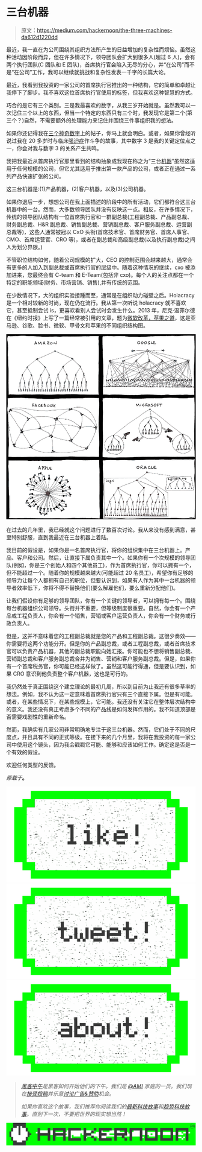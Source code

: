 # 三台机器

> 原文：<https://medium.com/hackernoon/the-three-machines-da612d1220dd>

最近，我一直在为公司围绕其组织方法所产生的日益增加的复杂性而烦恼。虽然这种活动因阶段而异，但在许多情况下，领导团队会扩大到很多人(超过 6 人)，会有两个执行团队(C 团队和 E 团队)，首席执行官会陷入无尽的分心，并“在公司”而不是“在公司”工作，我可以继续就挑战和复杂性发表一千字的长篇大论。

最近，我看到我投资的一家公司的首席执行官推出的一种结构，它的简单和卓越让我停下了脚步。我不喜欢这位首席执行官使用的标签，但我喜欢这种智慧的方式。

巧合的是它有三个类别。三是我最喜欢的数字，从我三岁开始就是。虽然我可以一次记住三个以上的东西，但当一个特定的东西只有三个时，我发现它是第二个(第三个？)自然，不需要额外的处理能力来记住并围绕三件事组织我的想法。

如果你还记得我在[三个神奇数字](http://feld.com/archives/2012/02/three-magic-numbers.html)上的帖子，你马上就会明白。或者，如果你曾经听说过我在 20 多岁时与临床[强迫症](https://hackernoon.com/tagged/ocd)作斗争的故事，其中数字 3 是我的关键定位点之一，你会对我与数字 3 的关系产生共鸣。

我把我最近从首席执行官那里看到的结构抽象成我现在称之为“三台[机器](https://hackernoon.com/tagged/machines)”虽然这适用于任何规模的公司，但它尤其适用于推出第一款产品的公司，或者正在通过一系列产品快速扩张的公司。

这三台机器是:(1)产品机器，(2)客户机器，以及(3)公司机器。

如果你退后一步，想想公司在我上面描述的阶段中的所有活动，它们都符合这三台机器中的一台。然而，大多数领导团队并没有反映这一点。相反，在许多情况下，传统的领导团队结构有一位首席执行官和一群副总裁(工程副总裁、产品副总裁、财务副总裁、H&R 副总裁、销售副总裁、营销副总裁、客户服务副总裁、运营副总裁等)，这些人通常被冠以 CxO 头衔(首席技术官、首席财务官、首席人事官、CMO、首席运营官、CRO 等)，或者在副总裁和高级副总裁(以及执行副总裁)之间人为划分界限。)

不管职位结构如何，随着公司规模的扩大，CEO 的控制范围会越来越大，通常会有更多的人加入到副总裁或首席执行官的层级中。随着这种情况的继续，cxo 被添加进来，您最终会有 C-team 和 E-Team(包括非 cxo)。每个人的关注点都在一个特定的职能领域(财务、市场营销、销售),并有传统的范围。

在少数情况下，大的组织实验接踵而至，通常是在组织动力碰壁之后。Holacracy 是一个相对较新的时尚，现在仍在流行。我从第一次听说 holacracy 就不喜欢它，甚至抵制尝试 is，更喜欢看别人尝试时会发生什么。2013 年，尼克·温菲尔德在《纽约时报》上写了一篇经常被引用的文章，题为[微软改革，苹果之道](http://www.nytimes.com/2013/07/12/technology/microsoft-revamps-structure-and-management.html)，这是亚马逊、谷歌、脸书、微软、甲骨文和苹果的不同组织结构图。

![](img/27f62bc69d1bf78577522eb8cd97b5bb.png)

在过去的几年里，我已经就这个问题进行了数百次讨论。我从来没有感到满意，甚至特别舒服，直到我最近在三台机器上着陆。

我目前的假设是，如果你是一名首席执行官，将你的组织集中在三台机器上。产品、客户和公司。然后，让直接下属负责其中一个。如果你有一个次规模的领导团队(例如，你是三个创始人和四个其他员工)，作为首席执行官，你可以拥有一个，但不能超过一个。随着你的规模越来越大(可能超过 20 名员工)，希望你有足够的领导力让每个人都拥有自己的职位，但要认识到，如果有人作为其中一台机器的领导者效率低下，你将不得不替换他们(要么解雇他们，要么重新分配他们)。

让我们假设你有足够的领导团队，你有一个关键的领导者，可以拥有每一个。围绕每台机器组织公司领导。头衔并不重要，但等级制度很重要。自然，你会有一个产品或工程负责人，你会有一个销售，营销或客户运营负责人，你会有一个财务或行政负责人。

但是，这并不意味着您的工程副总裁就是您的产品和工程副总裁。这很少奏效——你需要将这两个功能分开。但是你的产品副总裁，或者工程副总裁，或者首席技术官可以负责产品机器，其他的副总裁职能向她汇报。你可能也不想将销售副总裁、营销副总裁和客户服务副总裁合并为销售、营销和客户服务副总裁。但是，如果你有一个首席税务官，你可能已经这样做了。虽然这可能行得通，但是要认识到，如果 CRO 意识到他负责整个客户机器，这也是可行的。

我仍然处于真正围绕这个建立理论的最初几周，所以到目前为止我还有很多草率的想法。例如，我不认为这一定意味着首席执行官只有三个直接下属。但是有可能。或者，在某些情况下，在某些规模上，它可能。我还没有关注它在整体层次结构中的意义。我还没有真正考虑多个不同的产品线是如何发挥作用的。我不知道顶部是否需要戏剧性的重新命名。

然而，我确实有几家公司非常明确地专注于这三台机器。然而，它们处于不同的尺度点，并且具有不同的正式等级。在接下来的几个月里，我将在我投资的每一家公司中使用这个镜头，因为我会戳戳它可能、能够和应该如何工作。确定这是否是一个有效的假设。

欢迎任何类型的反馈。

*原载于*[](http://www.feld.com/archives/2017/01/the-three-machines.html)**。**

*[![](img/50ef4044ecd4e250b5d50f368b775d38.png)](http://bit.ly/HackernoonFB)**[![](img/979d9a46439d5aebbdcdca574e21dc81.png)](https://goo.gl/k7XYbx)**[![](img/2930ba6bd2c12218fdbbf7e02c8746ff.png)](https://goo.gl/4ofytp)*

> *[黑客中午](http://bit.ly/Hackernoon)是黑客如何开始他们的下午。我们是 [@AMI](http://bit.ly/atAMIatAMI) 家庭的一员。我们现在[接受投稿](http://bit.ly/hackernoonsubmission)并乐意[讨论广告&赞助](mailto:partners@amipublications.com)机会。*
> 
> *如果你喜欢这个故事，我们推荐你阅读我们的[最新科技故事](http://bit.ly/hackernoonlatestt)和[趋势科技故事](https://hackernoon.com/trending)。直到下一次，不要把世界的现实想当然！*

*![](img/be0ca55ba73a573dce11effb2ee80d56.png)*